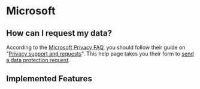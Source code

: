 
# Microsoft

## How can I request my data?

According to the [Microsoft Privacy FAQ](https://www.microsoft.com/en-us/privacy/faq), you should follow their guide on "[Privacy support and requests](https://www.microsoft.com/en-us/privacy/privacy-support-requests)". This help page takes you their form to [send a data protection request](https://account.microsoft.com/privacy/privacy-request).


## Implemented Features

